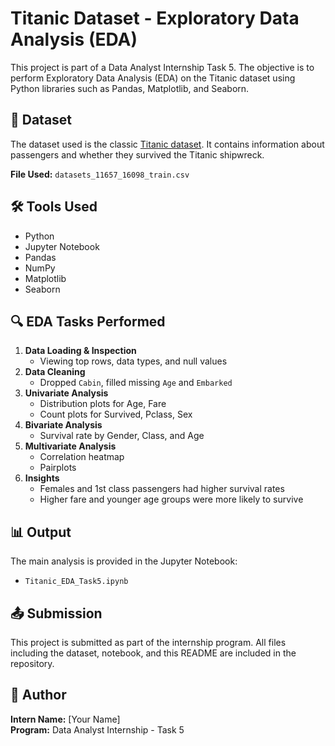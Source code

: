 # Titanic Dataset - Exploratory Data Analysis (EDA)

This project is part of a Data Analyst Internship Task 5. The objective is to perform Exploratory Data Analysis (EDA) on the Titanic dataset using Python libraries such as Pandas, Matplotlib, and Seaborn.

## 📁 Dataset

The dataset used is the classic [Titanic dataset](https://www.kaggle.com/competitions/titanic/data). It contains information about passengers and whether they survived the Titanic shipwreck.

**File Used:** `datasets_11657_16098_train.csv`

## 🛠 Tools Used

- Python
- Jupyter Notebook
- Pandas
- NumPy
- Matplotlib
- Seaborn

## 🔍 EDA Tasks Performed

1. **Data Loading & Inspection**
   - Viewing top rows, data types, and null values
2. **Data Cleaning**
   - Dropped `Cabin`, filled missing `Age` and `Embarked`
3. **Univariate Analysis**
   - Distribution plots for Age, Fare
   - Count plots for Survived, Pclass, Sex
4. **Bivariate Analysis**
   - Survival rate by Gender, Class, and Age
5. **Multivariate Analysis**
   - Correlation heatmap
   - Pairplots
6. **Insights**
   - Females and 1st class passengers had higher survival rates
   - Higher fare and younger age groups were more likely to survive

## 📊 Output

The main analysis is provided in the Jupyter Notebook:
- `Titanic_EDA_Task5.ipynb`

## 📤 Submission

This project is submitted as part of the internship program. All files including the dataset, notebook, and this README are included in the repository.

## 📌 Author

**Intern Name:** [Your Name]  
**Program:** Data Analyst Internship - Task 5
